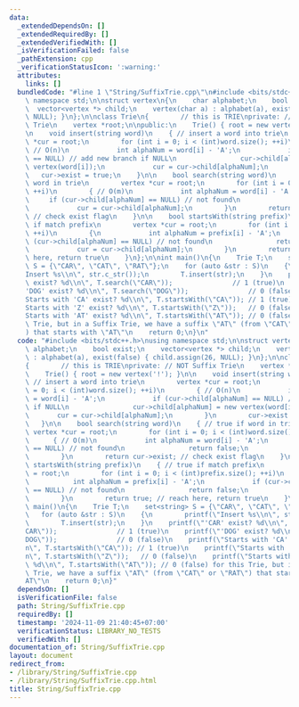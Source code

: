 ```yaml
---
data:
  _extendedDependsOn: []
  _extendedRequiredBy: []
  _extendedVerifiedWith: []
  _isVerificationFailed: false
  _pathExtension: cpp
  _verificationStatusIcon: ':warning:'
  attributes:
    links: []
  bundledCode: "#line 1 \"String/SuffixTrie.cpp\"\n#include <bits/stdc++.h>\nusing\
    \ namespace std;\n\nstruct vertex\n{\n    char alphabet;\n    bool exist;\n  \
    \  vector<vertex *> child;\n    vertex(char a) : alphabet(a), exist(false) { child.assign(26,\
    \ NULL); }\n};\n\nclass Trie\n{        // this is TRIE\nprivate: // NOT Suffix\
    \ Trie\n    vertex *root;\n\npublic:\n    Trie() { root = new vertex('!'); }\n\
    \n    void insert(string word)\n    { // insert a word into trie\n        vertex\
    \ *cur = root;\n        for (int i = 0; i < (int)word.size(); ++i)\n        {\
    \ // O(n)\n            int alphaNum = word[i] - 'A';\n            if (cur->child[alphaNum]\
    \ == NULL) // add new branch if NULL\n                cur->child[alphaNum] = new\
    \ vertex(word[i]);\n            cur = cur->child[alphaNum];\n        }\n     \
    \   cur->exist = true;\n    }\n\n    bool search(string word)\n    { // true if\
    \ word in trie\n        vertex *cur = root;\n        for (int i = 0; i < (int)word.size();\
    \ ++i)\n        { // O(m)\n            int alphaNum = word[i] - 'A';\n       \
    \     if (cur->child[alphaNum] == NULL) // not found\n                return false;\n\
    \            cur = cur->child[alphaNum];\n        }\n        return cur->exist;\
    \ // check exist flag\n    }\n\n    bool startsWith(string prefix)\n    { // true\
    \ if match prefix\n        vertex *cur = root;\n        for (int i = 0; i < (int)prefix.size();\
    \ ++i)\n        {\n            int alphaNum = prefix[i] - 'A';\n            if\
    \ (cur->child[alphaNum] == NULL) // not found\n                return false;\n\
    \            cur = cur->child[alphaNum];\n        }\n        return true; // reach\
    \ here, return true\n    }\n};\n\nint main()\n{\n    Trie T;\n    set<string>\
    \ S = {\"CAR\", \"CAT\", \"RAT\"};\n    for (auto &str : S)\n    {\n        printf(\"\
    Insert %s\\n\", str.c_str());\n        T.insert(str);\n    }\n    printf(\"'CAR'\
    \ exist? %d\\n\", T.search(\"CAR\"));               // 1 (true)\n    printf(\"\
    'DOG' exist? %d\\n\", T.search(\"DOG\"));               // 0 (false)\n    printf(\"\
    Starts with 'CA' exist? %d\\n\", T.startsWith(\"CA\")); // 1 (true)\n    printf(\"\
    Starts with 'Z' exist? %d\\n\", T.startsWith(\"Z\"));   // 0 (false)\n    printf(\"\
    Starts with 'AT' exist? %d\\n\", T.startsWith(\"AT\")); // 0 (false) for this\
    \ Trie, but in a Suffix Trie, we have a suffix \"AT\" (from \"CAT\" or \"RAT\"\
    ) that starts with \"AT\"\n    return 0;\n}\n"
  code: "#include <bits/stdc++.h>\nusing namespace std;\n\nstruct vertex\n{\n    char\
    \ alphabet;\n    bool exist;\n    vector<vertex *> child;\n    vertex(char a)\
    \ : alphabet(a), exist(false) { child.assign(26, NULL); }\n};\n\nclass Trie\n\
    {        // this is TRIE\nprivate: // NOT Suffix Trie\n    vertex *root;\n\npublic:\n\
    \    Trie() { root = new vertex('!'); }\n\n    void insert(string word)\n    {\
    \ // insert a word into trie\n        vertex *cur = root;\n        for (int i\
    \ = 0; i < (int)word.size(); ++i)\n        { // O(n)\n            int alphaNum\
    \ = word[i] - 'A';\n            if (cur->child[alphaNum] == NULL) // add new branch\
    \ if NULL\n                cur->child[alphaNum] = new vertex(word[i]);\n     \
    \       cur = cur->child[alphaNum];\n        }\n        cur->exist = true;\n \
    \   }\n\n    bool search(string word)\n    { // true if word in trie\n       \
    \ vertex *cur = root;\n        for (int i = 0; i < (int)word.size(); ++i)\n  \
    \      { // O(m)\n            int alphaNum = word[i] - 'A';\n            if (cur->child[alphaNum]\
    \ == NULL) // not found\n                return false;\n            cur = cur->child[alphaNum];\n\
    \        }\n        return cur->exist; // check exist flag\n    }\n\n    bool\
    \ startsWith(string prefix)\n    { // true if match prefix\n        vertex *cur\
    \ = root;\n        for (int i = 0; i < (int)prefix.size(); ++i)\n        {\n \
    \           int alphaNum = prefix[i] - 'A';\n            if (cur->child[alphaNum]\
    \ == NULL) // not found\n                return false;\n            cur = cur->child[alphaNum];\n\
    \        }\n        return true; // reach here, return true\n    }\n};\n\nint\
    \ main()\n{\n    Trie T;\n    set<string> S = {\"CAR\", \"CAT\", \"RAT\"};\n \
    \   for (auto &str : S)\n    {\n        printf(\"Insert %s\\n\", str.c_str());\n\
    \        T.insert(str);\n    }\n    printf(\"'CAR' exist? %d\\n\", T.search(\"\
    CAR\"));               // 1 (true)\n    printf(\"'DOG' exist? %d\\n\", T.search(\"\
    DOG\"));               // 0 (false)\n    printf(\"Starts with 'CA' exist? %d\\\
    n\", T.startsWith(\"CA\")); // 1 (true)\n    printf(\"Starts with 'Z' exist? %d\\\
    n\", T.startsWith(\"Z\"));   // 0 (false)\n    printf(\"Starts with 'AT' exist?\
    \ %d\\n\", T.startsWith(\"AT\")); // 0 (false) for this Trie, but in a Suffix\
    \ Trie, we have a suffix \"AT\" (from \"CAT\" or \"RAT\") that starts with \"\
    AT\"\n    return 0;\n}"
  dependsOn: []
  isVerificationFile: false
  path: String/SuffixTrie.cpp
  requiredBy: []
  timestamp: '2024-11-09 21:40:45+07:00'
  verificationStatus: LIBRARY_NO_TESTS
  verifiedWith: []
documentation_of: String/SuffixTrie.cpp
layout: document
redirect_from:
- /library/String/SuffixTrie.cpp
- /library/String/SuffixTrie.cpp.html
title: String/SuffixTrie.cpp
---
```

